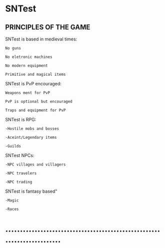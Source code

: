 SNTest
========================================================================
PRINCIPLES OF THE GAME
------------------------------------------------------------------------
SNTest is based in medieval times:

	No guns
	
	No eletronic machines
	
	No modern equipment
	
	Primitive and magical items
	
SNTest is PvP encouraged:

	Weapons ment for PvP
	
	PvP is optional but encouraged
	
	Traps and equipment for PvP
	
SNTest is RPG:

	-Hostile mobs and bosses
	
	-Aceint/Legendary items
	
	-Guilds
	
SNTest NPCs:

	-NPC villages and villagers
	
	-NPC travelers
	
	-NPC trading
	
 SNTest is fantasy based"
 
  	-Magic
	
  	-Races
	
........................................................................
========================================================================
